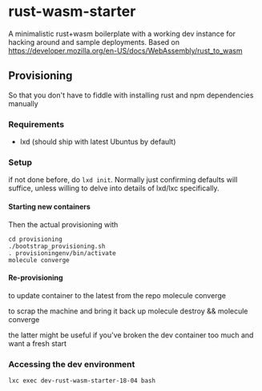 # rust-wasm-starter

A minimalistic rust+wasm boilerplate with a working dev instance for hacking around and sample deployments.
Based on https://developer.mozilla.org/en-US/docs/WebAssembly/rust_to_wasm

## Provisioning

So that you don't have to fiddle with installing rust and npm dependencies manually


### Requirements

* lxd (should ship with latest Ubuntus by default)

### Setup

if not done before, do `lxd init`. Normally just confirming defaults will suffice,
unless willing to delve into details of lxd/lxc specifically.


#### Starting new containers

Then the actual provisioning with

    cd provisioning
    ./bootstrap_provisioning.sh
    . provisioningenv/bin/activate
    molecule converge

#### Re-provisioning

to update container to the latest from the repo
    molecule converge

to scrap the machine and bring it back up
    molecule destroy && molecule converge

the latter might be useful if you've broken the dev container too much and want a fresh start


### Accessing the dev environment

    lxc exec dev-rust-wasm-starter-18-04 bash